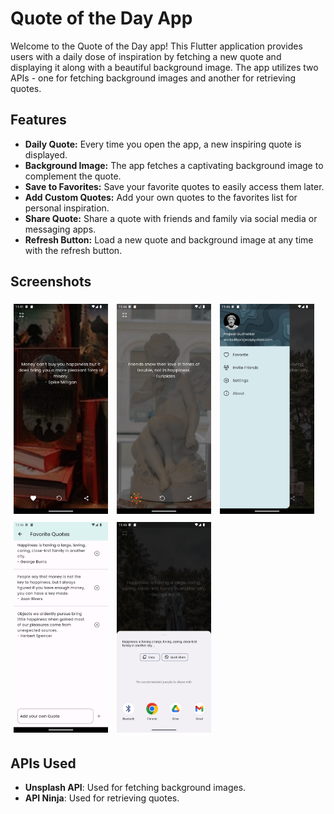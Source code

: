 # Quote of the Day App

Welcome to the Quote of the Day app! This Flutter application provides users with a daily dose of inspiration by fetching a new quote and displaying it along with a beautiful background image. The app utilizes two APIs - one for fetching background images and another for retrieving quotes.

## Features

- **Daily Quote:** Every time you open the app, a new inspiring quote is displayed.
- **Background Image:** The app fetches a captivating background image to complement the quote.
- **Save to Favorites:** Save your favorite quotes to easily access them later.
- **Add Custom Quotes:** Add your own quotes to the favorites list for personal inspiration.
- **Share Quote:** Share a quote with friends and family via social media or messaging apps.
- **Refresh Button:** Load a new quote and background image at any time with the refresh button.

## Screenshots

<div>
  <img src="assets/snaps/1.png" alt="Screenshot 1" style="width: 30%; height: auto; margin: 5px;">
  <img src="assets/snaps/2.png" alt="Screenshot 2" style="width: 30%; height: auto; margin: 5px;">
  <img src="assets/snaps/3.png" alt="Screenshot 3" style="width: 30%; height: auto; margin: 5px;">
  <img src="assets/snaps/4.png" alt="Screenshot 4" style="width: 30%; height: auto; margin: 5px;">
  <img src="assets/snaps/5.png" alt="Screenshot 5" style="width: 30%; height: auto; margin: 5px;">
</div>

## APIs Used

- **Unsplash API**: Used for fetching background images.
- **API Ninja**: Used for retrieving quotes.
